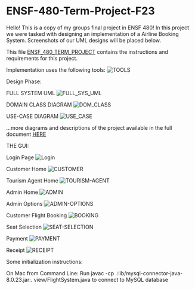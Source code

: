 # ENSF-480-Term-Project-F23

Hello! This is a copy of my groups final project in ENSF 480! In this project we were tasked with designing an implementation of a Airline Booking System. Screenshots of our UML designs will be placed below. 

This file [ENSF_480_TERM_PROJECT](ENSF-480-Term-Project-Fall-2023.pdf) contains the instructions and requirements for this project.

Implementation uses the following tools:
![TOOLS](Images/Tools.png?raw=true)

Design Phase:

FULL SYSTEM UML
![FULL_SYS_UML](Images/Full-System-UML.png?raw=true)

DOMAIN CLASS DIAGRAM
![DOM_CLASS](Images/Use-Case.png?raw=true)

USE-CASE DIAGRAM
![USE_CASE](Images/Partial-System-UML.png?raw=true)


...more diagrams and descriptions of the project available in the full document [HERE](ENSF-480-Term-Project-Design-Document.pdf)



THE GUI:

Login Page
![Login](Images/Login-Screen.png?raw=true)

Customer Home
![CUSTOMER](Images/Customer-logged-in.png?raw=true)

Tourism Agent Home
![TOURISM-AGENT](Images/Tourism-Agent-Home.png?raw=true)

Admin Home
![ADMIN](Images/Admin-Screen.png?raw=true)

Admin Options
![ADMIN-OPTIONS](Images/Admin-Options.png?raw=true)

Customer Flight Booking
![BOOKING](Images/Customer-Flight-Booking.png?raw=true)

Seat Selection
![SEAT-SELECTION](Images/Seat-Map.png?raw=true)

Payment
![PAYMENT](Images/Payment.png?raw=true)

Receipt
![RECEIPT](Images/Receipt.png?raw=true)





Some initialization instructions:

On Mac from Command Line:
Run javac -cp .:lib/mysql-connector-java-8.0.23.jar:. view/FlightSystem.java to connect to MySQL database 
